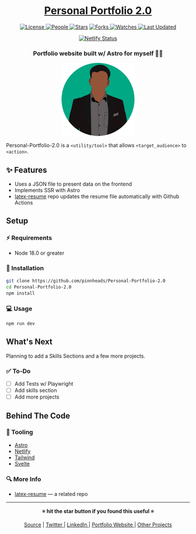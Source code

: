 <div align = "center">

<h1><a href="https://github.com/pinnheads/Personal-Portfolio-2.0">Personal Portfolio 2.0</a></h1>

<a href="https://github.com/pinnheads/Personal-Portfolio-2.0/blob/main/LICENSE">
<img alt="License" src="https://img.shields.io/github/license/pinnheads/Personal-Portfolio-2.0?style=flat&color=eee&label="> </a>

<a href="https://github.com/pinnheads/Personal-Portfolio-2.0/graphs/contributors">
<img alt="People" src="https://img.shields.io/github/contributors/pinnheads/Personal-Portfolio-2.0?style=flat&color=ffaaf2&label=People"> </a>

<a href="https://github.com/pinnheads/Personal-Portfolio-2.0/stargazers">
<img alt="Stars" src="https://img.shields.io/github/stars/pinnheads/Personal-Portfolio-2.0?style=flat&color=98c379&label=Stars"></a>

<a href="https://github.com/pinnheads/Personal-Portfolio-2.0/network/members">
<img alt="Forks" src="https://img.shields.io/github/forks/pinnheads/Personal-Portfolio-2.0?style=flat&color=66a8e0&label=Forks"> </a>

<a href="https://github.com/pinnheads/Personal-Portfolio-2.0/watchers">
<img alt="Watches" src="https://img.shields.io/github/watchers/pinnheads/Personal-Portfolio-2.0?style=flat&color=f5d08b&label=Watches"> </a>

<a href="https://github.com/pinnheads/Personal-Portfolio-2.0/pulse">
<img alt="Last Updated" src="https://img.shields.io/github/last-commit/pinnheads/Personal-Portfolio-2.0?style=flat&color=e06c75&label="> </a>

[![Netlify Status](https://api.netlify.com/api/v1/badges/3a9fefb5-3f63-4b3c-a7c8-38dc51bcbe8f/deploy-status)](https://app.netlify.com/sites/gentle-kheer-7c012a/deploys)

<h3>Portfolio website built w/ Astro for myself 🎇🎉</h3>

<figure>
  <img src="src/assets/profile-circle.webp" width=200 alt="repo-template in action">
  <br/>
</figure>

</div>

Personal-Portfolio-2.0 is a `<utility/tool>` that allows `<target_audience>` to `<action>`.

## ✨ Features

-   Uses a JSON file to present data on the frontend
-   Implements SSR with Astro
-   [latex-resume](https://github.com/pinnheads/latex-resume) repo updates the resume file automatically with Github Actions

## Setup

### ⚡ Requirements

-   Node 18.0 or greater

### 🚀 Installation

```bash
git clone https://github.com/pinnheads/Personal-Portfolio-2.0
cd Personal-Portfolio-2.0
npm install
```

### 💻 Usage

```bash
npm run dev
```

## What's Next

Planning to add a Skills Sections and a few more projects.

### ✅ To-Do

-   [ ] Add Tests w/ Playwright
-   [ ] Add skills section
-   [ ] Add more projects

## Behind The Code

### 🧰 Tooling

-   [Astro](https://astro.build/)
-   [Netlify](https://www.netlify.com)
-   [Tailwind](https://tailwindcss.com/)
-   [Svelte](https://svelte.dev/)

### 🔍 More Info

-   [latex-resume](https://github.com/pinnheads/latex-resume) — a related repo

<hr>

<div align="center">

<strong>⭐ hit the star button if you found this useful ⭐</strong><br>

<a href="https://github.com/pinnheads/repo-template">Source</a>
| <a href="https://twitter.com/utsavdeep01" target="_blank">Twitter </a>
| <a href="https://linkedin.com/in/utsavdeep" target="_blank">LinkedIn </a>
| <a href="https://utsavdeep.com" target="_blank">Portfolio Website </a>
| <a href="https://utsavdeep.com/project" target="_blank">Other Projects </a>

</div>
